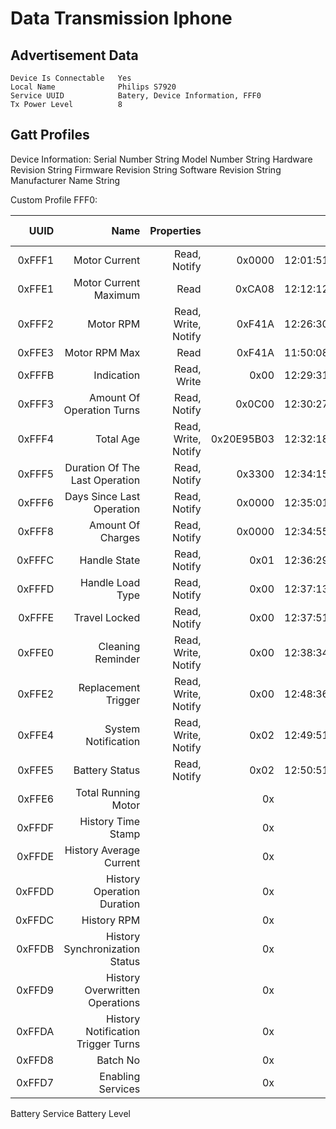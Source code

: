 # Data Transmission Iphone

## Advertisement Data


    Device Is Connectable   Yes
    Local Name              Philips S7920
    Service UUID            Batery, Device Information, FFF0
    Tx Power Level          8

## Gatt Profiles

Device Information:
    Serial Number String
    Model Number String
    Hardware Revision String
    Firmware Revision String
    Software Revision String
    Manufacturer Name String

Custom Profile FFF0:

| UUID   | Name                               | Properties          |            |              | Client Ch |
|-------:|-----------------------------------:|--------------------:|-----------:|-------------:|---------:|
| 0xFFF1 | Motor Current                      | Read, Notify        | 0x0000     | 12:01:51.823 |          |
| 0xFFE1 | Motor Current Maximum              | Read                | 0xCA08     | 12:12:12.598 |          |
| 0xFFF2 | Motor RPM                          | Read, Write, Notify | 0xF41A     | 12:26:30.879 |          |
| 0xFFE3 | Motor RPM Max                      | Read                | 0xF41A     | 11:50:08.680 |          |
| 0xFFFB | Indication                         | Read, Write         | 0x00       | 12:29:31.075 |          |
| 0xFFF3 | Amount Of Operation Turns          | Read, Notify        | 0x0C00     | 12:30:27.010 |          |
| 0xFFF4 | Total Age                          | Read, Write, Notify | 0x20E95B03 | 12:32:18.879 |          |
| 0xFFF5 | Duration Of The Last Operation     | Read, Notify        | 0x3300     | 12:34:15.948 |          |
| 0xFFF6 | Days Since Last Operation          | Read, Notify        | 0x0000     | 12:35:01.734 |          |
| 0xFFF8 | Amount Of Charges                  | Read, Notify        | 0x0000     | 12:34:55.299 |          |
| 0xFFFC | Handle State                       | Read, Notify        | 0x01       | 12:36:29.103 |          |
| 0xFFFD | Handle Load Type                   | Read, Notify        | 0x00       | 12:37:13.404 |          |
| 0xFFFE | Travel Locked                      | Read, Notify        | 0x00       | 12:37:51.768 |          |
| 0xFFE0 | Cleaning Reminder                  | Read, Write, Notify | 0x00       | 12:38:34.337 |          |
| 0xFFE2 | Replacement Trigger                | Read, Write, Notify | 0x00       | 12:48:36.163 |          |
| 0xFFE4 | System Notification                | Read, Write, Notify | 0x02       | 12:49:51.155 |          |
| 0xFFE5 | Battery Status                     | Read, Notify        | 0x02       | 12:50:51.792 |          |
| 0xFFE6 | Total Running Motor                |                     | 0x         | ::.          |          |
| 0xFFDF | History Time Stamp                 |                     | 0x         | ::.          |          |
| 0xFFDE | History Average Current            |                     | 0x         | ::.          |          |
| 0xFFDD | History Operation Duration         |                     | 0x         | ::.          |          |
| 0xFFDC | History RPM                        |                     | 0x         | ::.          |          |
| 0xFFDB | History Synchronization Status     |                     | 0x         | ::.          |          |
| 0xFFD9 | History Overwritten Operations     |                     | 0x         | ::.          |          |
| 0xFFDA | History Notification Trigger Turns |                     | 0x         | ::.          |          |
| 0xFFD8 | Batch No                           |                     | 0x         | ::.          |          |
| 0xFFD7 | Enabling Services                  |                     | 0x         | ::.          |          |

Battery Service
    Battery Level




